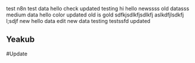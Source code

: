 test n8n
test data
hello
check
updated
testing
hi
hello
newssss
old datasss
medium data
hello color
updated
old is gold
sdfkjsdlkfjsdlkfj aslkdfjlsdkfj l;sdjf
new
hello
data
edit
new data
testing
testssfd
updated
## Yeakub
#Update
